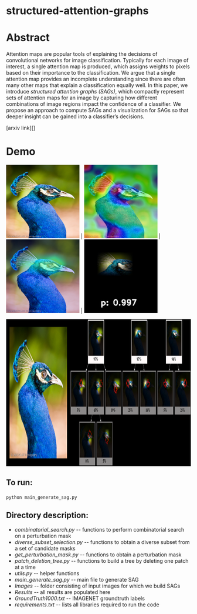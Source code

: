 # structured-attention-graphs


# Abstract
Attention maps are popular tools of explaining the decisions of convolutional networks for image classification. Typically for each image of interest, a single attention map is produced, which  assigns  weights  to  pixels  based  on  their  importance to  the  classification.  We  argue  that  a  single  attention  map provides an incomplete understanding since there are often many other maps that explain a classification equally well. In this paper, we introduce *structured attention graphs (SAGs)*, which compactly represent sets of attention maps for an image  by  capturing  how  different  combinations  of  image  regions impact the confidence of a classifier. We propose an approach to compute SAGs and a visualization for SAGs so that deeper insight can be gained into a classifier’s decisions.

[arxiv link][]

# Demo

<img src="demo_images/peacock_original.png" width="200" height="200">  |   <img src="demo_images/peacock_gcam.png" width="200" height="200"> | <img src="demo_images/peacock_igos.png" width="200" height="200"> | <img src="demo_images/peacock_dnf.gif" width="200" height="200">

<img src="demo_images/peacock_sag.png" width="1000" height="400">


## To run:
`python main_generate_sag.py`

## Directory description:
- *combinatorial_search.py* -- functions to perform combinatorial search on a perturbation mask
- *diverse_subset_selection.py* -- functions to obtain a diverse subset from a set of candidate masks
- *get_perturbation_mask.py* -- functions to obtain a perturbation mask
- *patch_deletion_tree.py* -- functions to build a tree by deleting one patch at a time
- *utils.py* -- helper functions
- *main_generate_sag.py* -- main file to generate SAG
- *Images* -- folder consisting of input images for which we build SAGs
- *Results* -- all results are populated here
- *GroundTruth1000.txt* -- IMAGENET groundtruth labels
- *requirements.txt* -- lists all libraries required to run the code
